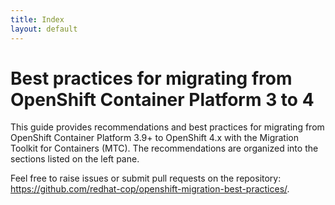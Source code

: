 ```yaml
---
title: Index
layout: default
---
```


# Best practices for migrating from OpenShift&nbsp;Container&nbsp;Platform&nbsp;3&nbsp;to&nbsp;4

This guide provides recommendations and best practices for migrating from OpenShift Container Platform 3.9+ to OpenShift 4.x with the Migration Toolkit for Containers (MTC). The recommendations are organized into the sections listed on the left pane.

Feel free to raise issues or submit pull requests on the repository: <https://github.com/redhat-cop/openshift-migration-best-practices/>.
